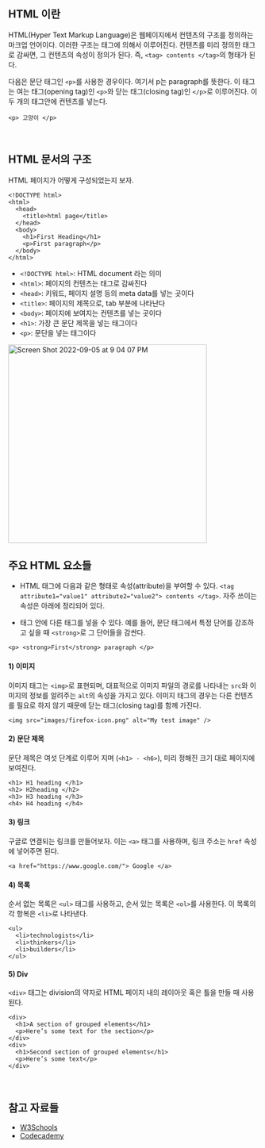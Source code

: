 ## HTML 이란


HTML(Hyper Text Markup Language)은 웹페이지에서 컨텐츠의 구조를 정의하는 마크업 언어이다. 이러한 구조는 태그에 의해서 이루어진다. 컨텐츠를 미리 정의한 태그로 감싸면, 그 컨텐츠의 속성이 정의가 된다. 즉, `<tag> contents </tag>`의 형태가 된다.


다음은 문단 태그인 `<p>`를 사용한 경우이다. 여기서 p는 paragraph를 뜻한다. 이 태그는 여는 태그(opening tag)인 `<p>`와 닫는 태그(closing tag)인 `</p>`로 이루어진다. 이 두 개의 태그안에 컨텐츠를 넣는다. 

```
<p> 고양이 </p>
```

<br/>

## HTML 문서의 구조

HTML 페이지가 어떻게 구성되었는지 보자.

```
<!DOCTYPE html>
<html>
  <head>
    <title>html page</title>
  </head>
  <body>
    <h1>First Heading</h1>
    <p>First paragraph</p>
  </body>
</html>
```

- `<!DOCTYPE html>`: HTML document 라는 의미
- `<html>`: 페이지의 컨텐츠는 <html> 태그로 감싸진다
- `<head>`: 키워드, 페이지 설명 등의 meta data를 넣는 곳이다
- `<title>`: 페이지의 제목으로, tab 부분에 나타난다
- `<body>`: 페이지에 보여지는 컨텐츠를 넣는 곳이다
- `<h1>`: 가장 큰 문단 제목을 넣는 태그이다
- `<p>`: 문단을 넣는 태그이다


<img width="400" alt="Screen Shot 2022-09-05 at 9 04 07 PM" src="https://user-images.githubusercontent.com/2341775/188446826-82374f05-27a8-4a83-b862-3adb6213a826.png">

  
  
<br/>

## 주요 HTML 요소들

- HTML 태그에 다음과 같은 형태로 속성(attribute)을 부여할 수 있다. `<tag attribute1="value1" attribute2="value2"> contents </tag>`. 자주 쓰이는 속성은 아래에 정리되어 있다. 
  
- 태그 안에 다른 태그를 넣을 수 있다. 예를 들어, 문단 태그에서 특정 단어를 강조하고 싶을 때 `<strong>`로 그 단어들을 감싼다. 
```
<p> <strong>First</strong> paragraph </p>
```
  

#### 1) 이미지
이미지 태그는 `<img>`로 표현되며, 대표적으로 이미지 파일의 경로를 나타내는 `src`와 이미지의 정보를 알려주는 `alt`의 속성을 가지고 있다. 이미지 태그의 경우는 다른 컨텐츠를 필요로 하지 않기 때문에 닫는 태그(closing tag)를 함께 가진다. 
  
```
<img src="images/firefox-icon.png" alt="My test image" />
```
  
#### 2) 문단 제목
문단 제목은 여섯 단계로 이루어 지며 (`<h1> - <h6>`), 미리 정해진 크기 대로 페이지에 보여진다.
```
<h1> H1 heading </h1>
<h2> H2heading </h2>
<h3> H3 heading </h3>
<h4> H4 heading </h4>
```
  
#### 3) 링크
구글로 연결되는 링크를 만들어보자. 이는 `<a>` 태그를 사용하며, 링크 주소는 `href` 속성에 넣어주면 된다.
```
<a href="https://www.google.com/"> Google </a>
```

#### 4) 목록 
순서 없는 목록은 `<ul>` 태그를 사용하고, 순서 있는 목록은 `<ol>`를 사용한다. 이 목록의 각 항복은 `<li>`로 나타낸다.

```
<ul>
  <li>technologists</li>
  <li>thinkers</li>
  <li>builders</li>
</ul>
```

#### 5) Div 
`<div>` 태그는 division의 약자로 HTML 페이지 내의 레이아웃 혹은 틀을 만들 때 사용된다.

```
<div>
  <h1>A section of grouped elements</h1>
  <p>Here’s some text for the section</p>
</div>
<div>
  <h1>Second section of grouped elements</h1>
  <p>Here’s some text</p>
</div>
```
  
  
<br/>

## 참고 자료들
- [W3Schools](https://www.w3schools.com/html/html_intro.asp)
- [Codecademy](https://www.codecademy.com/learn/learn-html/modules/learn-html-elements)
